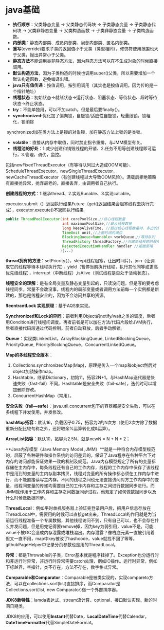 # java基础

* **执行顺序**：父类静态变量 -> 父类静态代码块 -> 子类静态变量 -> 子类静态代码块 -> 父类非静态变量 -> 父类构造函数 -> 子类非静态变量 -> 子类构造函数。
* **内部类**：静态内部类、成员内部类、局部内部类、匿名内部类。
* **重写**(override)要求子类的返回值小于父类（类型相同），修饰符使用范围也大于父类，抛出异常小于父类。
* **静态方法**不能调用类非静态方法，因为静态方法可以在不生成对象的时候直接调用。
* **默认构造方法**，因为子类构造的时候也调用super()父类，所以需要增加一个默认构造函数，避免编译出错。
* **java只有值传递**：按值调用，按引用调用（其实也是按值调用，因为传的是一个指针地址）
* **线程状态**：初始状态->就绪状态->运行状态、阻塞状态、等待状态、超时等待状态->终止状态。
* **try**：不能单独用，可以不加catch，但是最后要finally{}。
* **synchronized**:优化加了偏向锁，自旋锁/适应性自旋锁，轻量级锁，锁粗化，锁消除

​       synchronized加在类方法上是锁的对象锁，加在静态方法上锁的是类锁。

* **volatile**：直接从内存中取值，同时禁止指令重排，与JMM模型有关。
* **线程池的好处**：1.减少创建和销毁线程的开销、2.任务不用等创建线程即可运行，3.管理，调优，监控。

包括newFixedThreadExecutor（有等待队列过大造成OOM可能）、ScheduleThreadExecutor、newSingleThreadExecutor，newCacheThreadExecutor（有创建线程过大导致OOM风险）。满载后拒绝策略有直接抛异常，抛弃最老的，直接丢弃，由调用者自己执行。

**创建线程的方式**：1.继承thread、2.实现Runable、3.实现callable。

​        executor.submit（）返回执行结果Future（get()返回结果会阻塞线程去执行完成），executor.execute()不返回执行结果

```java
public ThreadPoolExecutor(int corePoolSize,//核心线程数量
                          int maximumPoolSize,//最大线程数量
                          long keepAliveTime, //超过核心线程数量时，多出的线程等待keepAliveTime                                                 时间后自行销毁 
                          TimeUnit unit,//上面时间的单位
                          BlockingQueue<Runnable> workQueue,//等待队列
                          ThreadFactory threadFactory,//创建新线程的时候用到
                          RejectedExecutionHandler handler //拒绝策略
                         ){...}
```

**thread拥有的方法**：setPriority(.)，sleep(线程阻塞，让出时间片)，join（让调取它的线程等待本线程执行完），yield（暂停当前执行线程，执行其他同等或更高优先级线程），interrupt（中断线程）,isAlive（测试线程是否处于活动状态）。

**线程安全的理解**：是有全局变量及静态变量引起的，只读没问题，但是写的要考虑线程同步。常量不会改没事，线程内的局部变量或者调用方法前每一个实例都是新建的，那也是线程安全的，因为不会访问共享的资源。

**ReentrantLock 实现原理**：基于AQS来实现。

**Synchronized和Lock的异同**：前者利用Object的notify/wait之类的调度，后者用Condition进行线程间调度。再者前者是可以加在方法/代码片段给JVM执行，后者直接代码段通过代码控制。前者自动释放，后者手动解锁。

**Queue**：实现类LinkedList，ArrayBlockingQueue, LinkedBlockingQueue，PriorityQueue, PriorityBlockingQueue，ConcurrentLinkedQueue。

**Map的多线程安全版本**：

1. Collections.synchronizedMap(Map)，原理是传入一个map和object然后对object加锁操作map。
2. Hashtable，继承Dictionary，初始11，拓容2N+1。与HashMap迭代器是快速失败（fast-fail）不同，Hashtable是安全失败（fail-safe），迭代时可以增加删除修改。
3. ConcurrentHashMap（常用）。

**安全失败（fail—safe）**：java.util.concurrent包下的容器都是安全失败，可以在多线程下并发使用，并发修改。

**hashMap拓容**：默认16，负载因子0.75，拓容为2的N次方（使用2次方除了数据重新分配比较匀称之外，还将取余%运算转化成&运算）。

**ArrayList拓容**：默认10，拓容为2.5N，就是newN = N + N * 2；

**Java内存模型（Java Memory Model ,JMM）**就是一种符合内存模型规范的，屏蔽了各种硬件和操作系统的访问差异的，保证了Java程序在各种平台下对内存的访问都能保证效果一致的机制及规范。Java内存模型规定了所有的变量都存储在主内存中，每条线程还有自己的工作内存，线程的工作内存中保存了该线程中是用到的变量的主内存副本拷贝，线程对变量的所有操作都必须在工作内存中进行，而不能直接读写主内存。不同的线程之间也无法直接访问对方工作内存中的变量，线程间变量的传递均需要自己的工作内存和主存之间进行数据同步进行。而JMM就作用于工作内存和主存之间数据同步过程。他规定了如何做数据同步以及什么时候做数据同步。

**ThreadLocal**：例如平时单机服务器上验证完登录用户后，把用户信息存放在ThreadLocal中，需要用的时候可以直接get出来。ThreadLocal的作用就是为当前运行线程准备一个专属数据，其他线程访问不到，只有自己可以，也不会存在什么并发问题，但是用完记得要remove掉，因为key为弱引用，value不是，可能value不被GC会造成内存泄露或堆栈溢出。内存泄露？像栈底元素一直被引用着但又一直不用，map中key被改了hashcode，value就找不回了等等。githubPageHelper中记录分页参数也是用的ThreadLocal。

**异常**：都是Throwable的子类，Error基本就是程序挂掉了。Exception也分运行时和非运行时异常，非运行时异常需要catch处理，例如IO操作。运行时异常，例如下标越界，空指针，类不存在，方法不存在，数字格式异常。

**Comparable和Comparator**：Comparable是被类实现的，实现compareto方法，可以在collections.sort(list)直接排序，而Comparator是Collections.sort(list, new Comparator)做一个外部排序器。

**JDK8新特性**：lamda表达式、stream流计算、optional、接口默认实现、新的时间日期类。

JDK8的应用，可以使用**Instant**代替Date，**LocalDateTime**代替Calendar，**DateTimeFormatter**代替SimpleDateFormat。